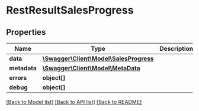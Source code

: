 # RestResultSalesProgress

## Properties

 Name         | Type                                                        | Description | Notes      
--------------|-------------------------------------------------------------|-------------|------------
 **data**     | [**\Swagger\Client\Model\SalesProgress**](SalesProgress.md) |             | [optional] 
 **metadata** | [**\Swagger\Client\Model\MetaData**](MetaData.md)           |             | [optional] 
 **errors**   | **object[]**                                                |             | [optional] 
 **debug**    | **object[]**                                                |             | [optional] 

[[Back to Model list]](../../README.md#documentation-for-models) [[Back to API list]](../../README.md#documentation-for-api-endpoints) [[Back to README]](../../README.md)


